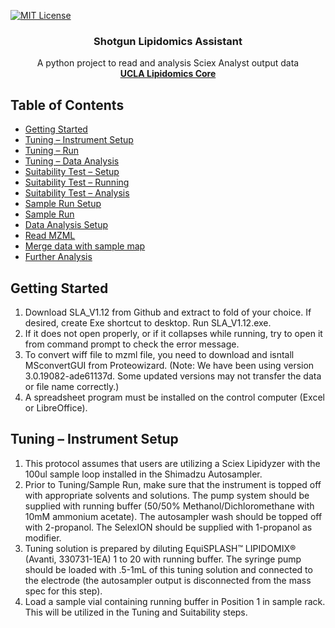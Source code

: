 <!-- PROJECT SHIELDS -->
[![MIT License][license-shield]][license-url]


<!-- PROJECT TITLE -->
<p align="center">
 <h3 align="center">Shotgun Lipidomics Assistant</h3>
  <p align="center">
    A python project to read and analysis Sciex Analyst output data
    <br />
    <a href="https://www.uclalipidomics.net/"><strong>UCLA Lipidomics Core</strong></a>
    <br />
  </p>
</p>



<!-- TABLE OF CONTENTS -->
## Table of Contents

* [Getting Started](#getting-started)
* [Tuning – Instrument Setup](#Tuning-Instrument-Setup)
* [Tuning – Run](#Tuning-Run)
* [Tuning – Data Analysis](#Tuning-Data-Analysis)
* [Suitability Test – Setup](#Suitability-Test-Setup)
* [Suitability Test – Running](#Suitability-Test-Running)
* [Suitability Test – Analysis](#Suitability-Test-Analysis)
* [Sample Run Setup](#Sample-Run-Setup)
* [Sample Run](#Sample-Run)
* [Data Analysis Setup](#Data-Analysis-Setup)
* [Read MZML](#Read-MZML)
* [Merge data with sample map](#Merge-data-with-sample-map)
* [Further Analysis](#Further-Analysis)



<!-- Getting Started -->
## Getting Started
1. Download SLA_V1.12 from Github and extract to fold of your choice. If desired, create
Exe shortcut to desktop. Run SLA_V1.12.exe.
2. If it does not open properly, or if it collapses while running, try to open it from
command prompt to check the error message.
3. To convert wiff file to mzml file, you need to download and isntall MSconvertGUI from
Proteowizard. (Note: We have been using version 3.0.19082-ade61137d. Some updated
versions may not transfer the data or file name correctly.)
4. A spreadsheet program must be installed on the control computer (Excel or LibreOffice).



<!-- Tuning – Instrument Setup -->
## Tuning – Instrument Setup
1. This protocol assumes that users are utilizing a Sciex Lipidyzer with the 100ul sample
loop installed in the Shimadzu Autosampler.
2. Prior to Tuning/Sample Run, make sure that the instrument is topped off with
appropriate solvents and solutions. The pump system should be supplied with running
buffer (50/50% Methanol/Dichloromethane with 10mM ammonium acetate). The
autosampler wash should be topped off with 2-propanol. The SelexION should be
supplied with 1-propanol as modifier.
3. Tuning solution is prepared by diluting EquiSPLASH™ LIPIDOMIX® (Avanti, 330731-1EA) 1
to 20 with running buffer. The syringe pump should be loaded with .5-1mL of this
tuning solution and connected to the electrode (the autosampler output is disconnected
from the mass spec for this step).
4. Load a sample vial containing running buffer in Position 1 in sample rack. This will be
utilized in the Tuning and Suitability steps.





[license-shield]: https://img.shields.io/github/license/othneildrew/Best-README-Template.svg?style=flat-square
[license-url]: https://github.com/syjgino/LA_V1/blob/master/LICENSE
